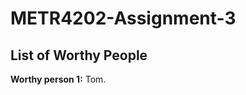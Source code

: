 METR4202-Assignment-3
=====================

List of Worthy People
-----------
__Worthy person 1:__ Tom.

